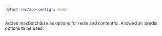 ```yaml
---
'@last-rev/app-config': minor
---
```


Added maxBatchSize as options for redis and contentful. Allowed all ioredis options to be used.
